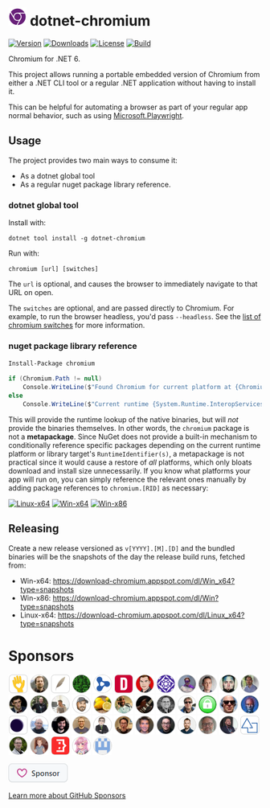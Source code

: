 ![Icon](https://raw.githubusercontent.com/devlooped/chromium/main/assets/img/icon.png) dotnet-chromium
============

[![Version](https://img.shields.io/nuget/v/dotnet-chromium.svg?color=royalblue)](https://www.nuget.org/packages/dotnet-chromium) 
[![Downloads](https://img.shields.io/nuget/dt/dotnet-chromium.svg?color=green)](https://www.nuget.org/packages/dotnet-chromium) 
[![License](https://img.shields.io/github/license/devlooped/chromium.svg?color=blue)](https://github.com/devlooped/chromium/blob/main/license.txt) 
[![Build](https://github.com/devlooped/chromium/workflows/build/badge.svg?branch=main)](https://github.com/devlooped/chromium/actions)

Chromium for .NET 6.

This project allows running a portable embedded version of Chromium from 
either a .NET CLI tool or a regular .NET application without having to install 
it.

This can be helpful for automating a browser as part of your regular app 
normal behavior, such as using [Microsoft.Playwright](https://playwright.dev/dotnet/).

## Usage

The project provides two main ways to consume it:
- As a dotnet global tool
- As a regular nuget package library reference.

### dotnet global tool

Install with:

```
dotnet tool install -g dotnet-chromium
```

Run with:

```
chromium [url] [switches]
```

The `url` is optional, and causes the browser to immediately navigate 
to that URL on open. 

The `switches` are optional, and are passed directly to Chromium. For 
example, to run the browser headless, you'd pass `--headless`. See the 
[list of chromium switches](https://peter.sh/experiments/chromium-command-line-switches/) 
for more information.

### nuget package library reference

```
Install-Package chromium
```

```csharp
if (Chromium.Path != null)
    Console.WriteLine($"Found Chromium for current platform at {Chromium.Path}");
else
    Console.WriteLine($"Current runtime {System.Runtime.InteropServices.RuntimeInformation.RuntimeIdentifier} is not supported.");
```

This will provide the runtime lookup of the native binaries, but will *not* provide the binaries themselves. 
In other words, the `chromium` package is not a **metapackage**. Since NuGet does not provide a built-in 
mechanism to conditionally reference specific packages depending on the current runtime platform or library 
target's `RuntimeIdentifier(s)`, a metapackage is not practical since it would cause a restore of *all* 
platforms, which only bloats download and install size unnecessarily. If you know what platforms your app 
will run on, you can simply reference the relevant ones manually by adding package references to 
`chromium.[RID]` as necessary:

[![Linux-x64](https://img.shields.io/nuget/v/chromium.linux-x64.svg?label=chromium-linux-x64&color=royalblue)](https://www.nuget.org/packages/chromium.linux-x64) 
[![Win-x64](https://img.shields.io/nuget/v/chromium.win-x64.svg?label=chromium-win-x64&color=royalblue)](https://www.nuget.org/packages/chromium.win-x64) 
[![Win-x86](https://img.shields.io/nuget/v/chromium.win-x86.svg?label=chromium-win-x86&color=royalblue)](https://www.nuget.org/packages/chromium.win-x86) 

## Releasing

Create a new release versioned as `v[YYYY].[M].[D]` and the bundled binaries will be the 
snapshots of the day the release build runs, fetched from:

* Win-x64: https://download-chromium.appspot.com/dl/Win_x64?type=snapshots
* Win-x86: https://download-chromium.appspot.com/dl/Win?type=snapshots
* Linux-x64: https://download-chromium.appspot.com/dl/Linux_x64?type=snapshots


<!-- #sponsors -->
<!-- include https://github.com/devlooped/sponsors/raw/main/footer.md -->
# Sponsors 

<!-- sponsors.md -->
[![Clarius Org](https://raw.githubusercontent.com/devlooped/sponsors/main/.github/avatars/clarius.png "Clarius Org")](https://github.com/clarius)
[![Kirill Osenkov](https://raw.githubusercontent.com/devlooped/sponsors/main/.github/avatars/KirillOsenkov.png "Kirill Osenkov")](https://github.com/KirillOsenkov)
[![MFB Technologies, Inc.](https://raw.githubusercontent.com/devlooped/sponsors/main/.github/avatars/MFB-Technologies-Inc.png "MFB Technologies, Inc.")](https://github.com/MFB-Technologies-Inc)
[![Stephen Shaw](https://raw.githubusercontent.com/devlooped/sponsors/main/.github/avatars/decriptor.png "Stephen Shaw")](https://github.com/decriptor)
[![Torutek](https://raw.githubusercontent.com/devlooped/sponsors/main/.github/avatars/torutek-gh.png "Torutek")](https://github.com/torutek-gh)
[![DRIVE.NET, Inc.](https://raw.githubusercontent.com/devlooped/sponsors/main/.github/avatars/drivenet.png "DRIVE.NET, Inc.")](https://github.com/drivenet)
[![Daniel Gnägi](https://raw.githubusercontent.com/devlooped/sponsors/main/.github/avatars/dgnaegi.png "Daniel Gnägi")](https://github.com/dgnaegi)
[![Ashley Medway](https://raw.githubusercontent.com/devlooped/sponsors/main/.github/avatars/AshleyMedway.png "Ashley Medway")](https://github.com/AshleyMedway)
[![Keith Pickford](https://raw.githubusercontent.com/devlooped/sponsors/main/.github/avatars/Keflon.png "Keith Pickford")](https://github.com/Keflon)
[![Thomas Bolon](https://raw.githubusercontent.com/devlooped/sponsors/main/.github/avatars/tbolon.png "Thomas Bolon")](https://github.com/tbolon)
[![Kori Francis](https://raw.githubusercontent.com/devlooped/sponsors/main/.github/avatars/kfrancis.png "Kori Francis")](https://github.com/kfrancis)
[![Toni Wenzel](https://raw.githubusercontent.com/devlooped/sponsors/main/.github/avatars/twenzel.png "Toni Wenzel")](https://github.com/twenzel)
[![Giorgi Dalakishvili](https://raw.githubusercontent.com/devlooped/sponsors/main/.github/avatars/Giorgi.png "Giorgi Dalakishvili")](https://github.com/Giorgi)
[![Kelly White](https://raw.githubusercontent.com/devlooped/sponsors/main/.github/avatars/mckhendry.png "Kelly White")](https://github.com/mckhendry)
[![Mike James](https://raw.githubusercontent.com/devlooped/sponsors/main/.github/avatars/MikeCodesDotNET.png "Mike James")](https://github.com/MikeCodesDotNET)
[![Dan Siegel](https://raw.githubusercontent.com/devlooped/sponsors/main/.github/avatars/dansiegel.png "Dan Siegel")](https://github.com/dansiegel)
[![Reuben Swartz](https://raw.githubusercontent.com/devlooped/sponsors/main/.github/avatars/rbnswartz.png "Reuben Swartz")](https://github.com/rbnswartz)
[![Jacob Foshee](https://raw.githubusercontent.com/devlooped/sponsors/main/.github/avatars/jfoshee.png "Jacob Foshee")](https://github.com/jfoshee)
[![](https://raw.githubusercontent.com/devlooped/sponsors/main/.github/avatars/Mrxx99.png "")](https://github.com/Mrxx99)
[![Eric Johnson](https://raw.githubusercontent.com/devlooped/sponsors/main/.github/avatars/eajhnsn1.png "Eric Johnson")](https://github.com/eajhnsn1)
[![Norman Mackay](https://raw.githubusercontent.com/devlooped/sponsors/main/.github/avatars/mackayn.png "Norman Mackay")](https://github.com/mackayn)
[![Certify The Web](https://raw.githubusercontent.com/devlooped/sponsors/main/.github/avatars/certifytheweb.png "Certify The Web")](https://github.com/certifytheweb)
[![Rich Lee](https://raw.githubusercontent.com/devlooped/sponsors/main/.github/avatars/richlee.png "Rich Lee")](https://github.com/richlee)
[![](https://raw.githubusercontent.com/devlooped/sponsors/main/.github/avatars/nietras.png "")](https://github.com/nietras)
[![Ix Technologies B.V.](https://raw.githubusercontent.com/devlooped/sponsors/main/.github/avatars/IxTechnologies.png "Ix Technologies B.V.")](https://github.com/IxTechnologies)
[![David JENNI](https://raw.githubusercontent.com/devlooped/sponsors/main/.github/avatars/davidjenni.png "David JENNI")](https://github.com/davidjenni)
[![Jonathan ](https://raw.githubusercontent.com/devlooped/sponsors/main/.github/avatars/Jonathan-Hickey.png "Jonathan ")](https://github.com/Jonathan-Hickey)
[![Oleg Kyrylchuk](https://raw.githubusercontent.com/devlooped/sponsors/main/.github/avatars/okyrylchuk.png "Oleg Kyrylchuk")](https://github.com/okyrylchuk)
[![Mariusz Kogut](https://raw.githubusercontent.com/devlooped/sponsors/main/.github/avatars/MariuszKogut.png "Mariusz Kogut")](https://github.com/MariuszKogut)
[![Charley Wu](https://raw.githubusercontent.com/devlooped/sponsors/main/.github/avatars/akunzai.png "Charley Wu")](https://github.com/akunzai)
[![Jakob Tikjøb Andersen](https://raw.githubusercontent.com/devlooped/sponsors/main/.github/avatars/jakobt.png "Jakob Tikjøb Andersen")](https://github.com/jakobt)
[![Seann Alexander](https://raw.githubusercontent.com/devlooped/sponsors/main/.github/avatars/seanalexander.png "Seann Alexander")](https://github.com/seanalexander)
[![Tino Hager](https://raw.githubusercontent.com/devlooped/sponsors/main/.github/avatars/tinohager.png "Tino Hager")](https://github.com/tinohager)
[![Mark Seemann](https://raw.githubusercontent.com/devlooped/sponsors/main/.github/avatars/ploeh.png "Mark Seemann")](https://github.com/ploeh)
[![Angelo Belchior](https://raw.githubusercontent.com/devlooped/sponsors/main/.github/avatars/angelobelchior.png "Angelo Belchior")](https://github.com/angelobelchior)
[![Blauhaus Technology (Pty) Ltd](https://raw.githubusercontent.com/devlooped/sponsors/main/.github/avatars/BlauhausTechnology.png "Blauhaus Technology (Pty) Ltd")](https://github.com/BlauhausTechnology)
[![Ken Bonny](https://raw.githubusercontent.com/devlooped/sponsors/main/.github/avatars/KenBonny.png "Ken Bonny")](https://github.com/KenBonny)
[![Simon Cropp](https://raw.githubusercontent.com/devlooped/sponsors/main/.github/avatars/SimonCropp.png "Simon Cropp")](https://github.com/SimonCropp)
[![agileworks-eu](https://raw.githubusercontent.com/devlooped/sponsors/main/.github/avatars/agileworks-eu.png "agileworks-eu")](https://github.com/agileworks-eu)
[![](https://raw.githubusercontent.com/devlooped/sponsors/main/.github/avatars/sorahex.png "")](https://github.com/sorahex)
[![](https://raw.githubusercontent.com/devlooped/sponsors/main/.github/avatars/wjgthb.png "")](https://github.com/wjgthb)


<!-- sponsors.md -->

[![Sponsor this project](https://raw.githubusercontent.com/devlooped/sponsors/main/sponsor.png "Sponsor this project")](https://github.com/sponsors/devlooped)
&nbsp;

[Learn more about GitHub Sponsors](https://github.com/sponsors)

<!-- https://github.com/devlooped/sponsors/raw/main/footer.md -->
